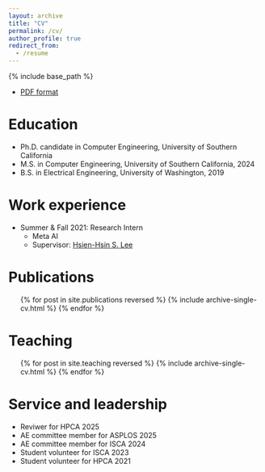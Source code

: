 ```yaml
---
layout: archive
title: "CV"
permalink: /cv/
author_profile: true
redirect_from:
  - /resume
---
```


{% include base_path %}

* [PDF format](https://iihihiuh.github.io/yongqin.github.io//files/yongqin_wang_cv.pdf)


Education
======
* Ph.D. candidate in Computer Engineering, University of Southern California
* M.S. in Computer Engineering, University of Southern California, 2024
* B.S. in Electrical Engineering, University of Washington, 2019

Work experience
======
* Summer & Fall 2021: Research Intern
  * Meta AI
  * Supervisor: [Hsien-Hsin S. Lee](https://hsienhsinlee.github.io/)


Publications
======
  <ul>{% for post in site.publications reversed %}
    {% include archive-single-cv.html %}
  {% endfor %}</ul>
  

Teaching
======
  <ul>{% for post in site.teaching reversed %}
    {% include archive-single-cv.html %}
  {% endfor %}</ul>
  

Service and leadership
======
* Reviwer for HPCA 2025
* AE committee member for ASPLOS 2025
* AE committee member for ISCA 2024
* Student volunteer for ISCA 2023
* Student volunteer for HPCA 2021
